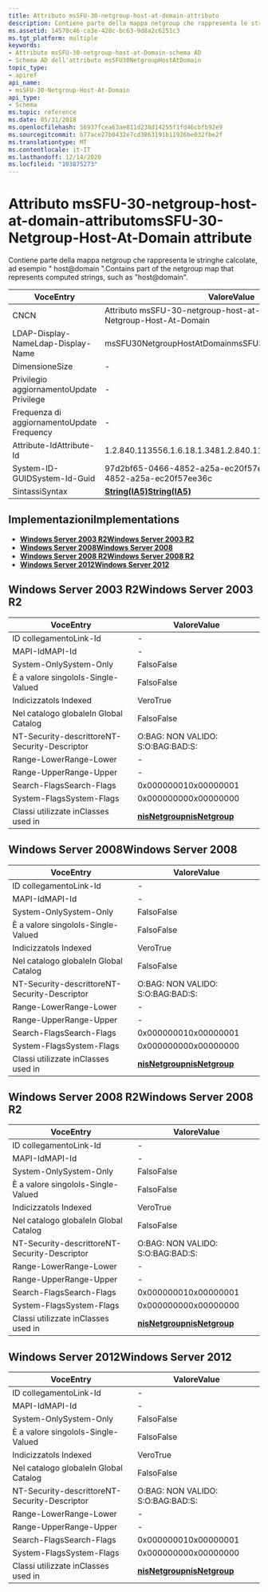 ```yaml
---
title: Attributo msSFU-30-netgroup-host-at-domain-attributo
description: Contiene parte della mappa netgroup che rappresenta le stringhe calcolate, ad esempio \ 0034; dominio host \ 0034;.
ms.assetid: 14578c46-ca3e-428c-bc63-9d8a2c6251c3
ms.tgt_platform: multiple
keywords:
- Attributo msSFU-30-netgroup-host-at-Domain-schema AD
- Schema AD dell'attributo msSFU30NetgroupHostAtDomain
topic_type:
- apiref
api_name:
- msSFU-30-Netgroup-Host-At-Domain
api_type:
- Schema
ms.topic: reference
ms.date: 05/31/2018
ms.openlocfilehash: 56937fcea63ae811d238d14255f1fd46cbfb92e9
ms.sourcegitcommit: b77ace27b0432e7cd3863191b11926be032fbe2f
ms.translationtype: MT
ms.contentlocale: it-IT
ms.lasthandoff: 12/14/2020
ms.locfileid: "103875273"
---
```

# <a name="mssfu-30-netgroup-host-at-domain-attribute"></a><span data-ttu-id="adda4-105">Attributo msSFU-30-netgroup-host-at-domain-attributo</span><span class="sxs-lookup"><span data-stu-id="adda4-105">msSFU-30-Netgroup-Host-At-Domain attribute</span></span>

<span data-ttu-id="adda4-106">Contiene parte della mappa netgroup che rappresenta le stringhe calcolate, ad esempio " host@domain ".</span><span class="sxs-lookup"><span data-stu-id="adda4-106">Contains part of the netgroup map that represents computed strings, such as "host@domain".</span></span>



| <span data-ttu-id="adda4-107">Voce</span><span class="sxs-lookup"><span data-stu-id="adda4-107">Entry</span></span> | <span data-ttu-id="adda4-108">Valore</span><span class="sxs-lookup"><span data-stu-id="adda4-108">Value</span></span> |
|-------------------|--------------------------------------|
| <span data-ttu-id="adda4-109">CN</span><span class="sxs-lookup"><span data-stu-id="adda4-109">CN</span></span>                | <span data-ttu-id="adda4-110">Attributo msSFU-30-netgroup-host-at-Domain</span><span class="sxs-lookup"><span data-stu-id="adda4-110">msSFU-30-Netgroup-Host-At-Domain</span></span>     |
| <span data-ttu-id="adda4-111">LDAP-Display-Name</span><span class="sxs-lookup"><span data-stu-id="adda4-111">Ldap-Display-Name</span></span> | <span data-ttu-id="adda4-112">msSFU30NetgroupHostAtDomain</span><span class="sxs-lookup"><span data-stu-id="adda4-112">msSFU30NetgroupHostAtDomain</span></span>          |
| <span data-ttu-id="adda4-113">Dimensione</span><span class="sxs-lookup"><span data-stu-id="adda4-113">Size</span></span>              | \-                                   |
| <span data-ttu-id="adda4-114">Privilegio aggiornamento</span><span class="sxs-lookup"><span data-stu-id="adda4-114">Update Privilege</span></span>  | \-                                   |
| <span data-ttu-id="adda4-115">Frequenza di aggiornamento</span><span class="sxs-lookup"><span data-stu-id="adda4-115">Update Frequency</span></span>  | \-                                   |
| <span data-ttu-id="adda4-116">Attribute-Id</span><span class="sxs-lookup"><span data-stu-id="adda4-116">Attribute-Id</span></span>      | <span data-ttu-id="adda4-117">1.2.840.113556.1.6.18.1.348</span><span class="sxs-lookup"><span data-stu-id="adda4-117">1.2.840.113556.1.6.18.1.348</span></span>          |
| <span data-ttu-id="adda4-118">System-ID-GUID</span><span class="sxs-lookup"><span data-stu-id="adda4-118">System-Id-Guid</span></span>    | <span data-ttu-id="adda4-119">97d2bf65-0466-4852-a25a-ec20f57ee36c</span><span class="sxs-lookup"><span data-stu-id="adda4-119">97d2bf65-0466-4852-a25a-ec20f57ee36c</span></span> |
| <span data-ttu-id="adda4-120">Sintassi</span><span class="sxs-lookup"><span data-stu-id="adda4-120">Syntax</span></span>            | [<span data-ttu-id="adda4-121">**String(IA5)**</span><span class="sxs-lookup"><span data-stu-id="adda4-121">**String(IA5)**</span></span>](s-string-ia5.md)  |



## <a name="implementations"></a><span data-ttu-id="adda4-122">Implementazioni</span><span class="sxs-lookup"><span data-stu-id="adda4-122">Implementations</span></span>

-   [<span data-ttu-id="adda4-123">**Windows Server 2003 R2**</span><span class="sxs-lookup"><span data-stu-id="adda4-123">**Windows Server 2003 R2**</span></span>](#windows-server-2003-r2)
-   [<span data-ttu-id="adda4-124">**Windows Server 2008**</span><span class="sxs-lookup"><span data-stu-id="adda4-124">**Windows Server 2008**</span></span>](#windows-server-2008)
-   [<span data-ttu-id="adda4-125">**Windows Server 2008 R2**</span><span class="sxs-lookup"><span data-stu-id="adda4-125">**Windows Server 2008 R2**</span></span>](#windows-server-2008-r2)
-   [<span data-ttu-id="adda4-126">**Windows Server 2012**</span><span class="sxs-lookup"><span data-stu-id="adda4-126">**Windows Server 2012**</span></span>](#windows-server-2012)

## <a name="windows-server-2003-r2"></a><span data-ttu-id="adda4-127">Windows Server 2003 R2</span><span class="sxs-lookup"><span data-stu-id="adda4-127">Windows Server 2003 R2</span></span>



| <span data-ttu-id="adda4-128">Voce</span><span class="sxs-lookup"><span data-stu-id="adda4-128">Entry</span></span> | <span data-ttu-id="adda4-129">Valore</span><span class="sxs-lookup"><span data-stu-id="adda4-129">Value</span></span> |
|------------------------|-------------------------------------------------|
| <span data-ttu-id="adda4-130">ID collegamento</span><span class="sxs-lookup"><span data-stu-id="adda4-130">Link-Id</span></span>                | \-                                              |
| <span data-ttu-id="adda4-131">MAPI-Id</span><span class="sxs-lookup"><span data-stu-id="adda4-131">MAPI-Id</span></span>                | \-                                              |
| <span data-ttu-id="adda4-132">System-Only</span><span class="sxs-lookup"><span data-stu-id="adda4-132">System-Only</span></span>            | <span data-ttu-id="adda4-133">Falso</span><span class="sxs-lookup"><span data-stu-id="adda4-133">False</span></span>                                           |
| <span data-ttu-id="adda4-134">È a valore singolo</span><span class="sxs-lookup"><span data-stu-id="adda4-134">Is-Single-Valued</span></span>       | <span data-ttu-id="adda4-135">Falso</span><span class="sxs-lookup"><span data-stu-id="adda4-135">False</span></span>                                           |
| <span data-ttu-id="adda4-136">Indicizzato</span><span class="sxs-lookup"><span data-stu-id="adda4-136">Is Indexed</span></span>             | <span data-ttu-id="adda4-137">Vero</span><span class="sxs-lookup"><span data-stu-id="adda4-137">True</span></span>                                            |
| <span data-ttu-id="adda4-138">Nel catalogo globale</span><span class="sxs-lookup"><span data-stu-id="adda4-138">In Global Catalog</span></span>      | <span data-ttu-id="adda4-139">Falso</span><span class="sxs-lookup"><span data-stu-id="adda4-139">False</span></span>                                           |
| <span data-ttu-id="adda4-140">NT-Security-descrittore</span><span class="sxs-lookup"><span data-stu-id="adda4-140">NT-Security-Descriptor</span></span> | <span data-ttu-id="adda4-141">O:BAG: NON VALIDO: S:</span><span class="sxs-lookup"><span data-stu-id="adda4-141">O:BAG:BAD:S:</span></span>                                    |
| <span data-ttu-id="adda4-142">Range-Lower</span><span class="sxs-lookup"><span data-stu-id="adda4-142">Range-Lower</span></span>            | \-                                              |
| <span data-ttu-id="adda4-143">Range-Upper</span><span class="sxs-lookup"><span data-stu-id="adda4-143">Range-Upper</span></span>            | \-                                              |
| <span data-ttu-id="adda4-144">Search-Flags</span><span class="sxs-lookup"><span data-stu-id="adda4-144">Search-Flags</span></span>           | <span data-ttu-id="adda4-145">0x00000001</span><span class="sxs-lookup"><span data-stu-id="adda4-145">0x00000001</span></span>                                      |
| <span data-ttu-id="adda4-146">System-Flags</span><span class="sxs-lookup"><span data-stu-id="adda4-146">System-Flags</span></span>           | <span data-ttu-id="adda4-147">0x00000000</span><span class="sxs-lookup"><span data-stu-id="adda4-147">0x00000000</span></span>                                      |
| <span data-ttu-id="adda4-148">Classi utilizzate in</span><span class="sxs-lookup"><span data-stu-id="adda4-148">Classes used in</span></span>        | [<span data-ttu-id="adda4-149">**nisNetgroup**</span><span class="sxs-lookup"><span data-stu-id="adda4-149">**nisNetgroup**</span></span>](c-nisnetgroup.md)<br/> |



## <a name="windows-server-2008"></a><span data-ttu-id="adda4-150">Windows Server 2008</span><span class="sxs-lookup"><span data-stu-id="adda4-150">Windows Server 2008</span></span>



| <span data-ttu-id="adda4-151">Voce</span><span class="sxs-lookup"><span data-stu-id="adda4-151">Entry</span></span> | <span data-ttu-id="adda4-152">Valore</span><span class="sxs-lookup"><span data-stu-id="adda4-152">Value</span></span> |
|------------------------|-------------------------------------------------|
| <span data-ttu-id="adda4-153">ID collegamento</span><span class="sxs-lookup"><span data-stu-id="adda4-153">Link-Id</span></span>                | \-                                              |
| <span data-ttu-id="adda4-154">MAPI-Id</span><span class="sxs-lookup"><span data-stu-id="adda4-154">MAPI-Id</span></span>                | \-                                              |
| <span data-ttu-id="adda4-155">System-Only</span><span class="sxs-lookup"><span data-stu-id="adda4-155">System-Only</span></span>            | <span data-ttu-id="adda4-156">Falso</span><span class="sxs-lookup"><span data-stu-id="adda4-156">False</span></span>                                           |
| <span data-ttu-id="adda4-157">È a valore singolo</span><span class="sxs-lookup"><span data-stu-id="adda4-157">Is-Single-Valued</span></span>       | <span data-ttu-id="adda4-158">Falso</span><span class="sxs-lookup"><span data-stu-id="adda4-158">False</span></span>                                           |
| <span data-ttu-id="adda4-159">Indicizzato</span><span class="sxs-lookup"><span data-stu-id="adda4-159">Is Indexed</span></span>             | <span data-ttu-id="adda4-160">Vero</span><span class="sxs-lookup"><span data-stu-id="adda4-160">True</span></span>                                            |
| <span data-ttu-id="adda4-161">Nel catalogo globale</span><span class="sxs-lookup"><span data-stu-id="adda4-161">In Global Catalog</span></span>      | <span data-ttu-id="adda4-162">Falso</span><span class="sxs-lookup"><span data-stu-id="adda4-162">False</span></span>                                           |
| <span data-ttu-id="adda4-163">NT-Security-descrittore</span><span class="sxs-lookup"><span data-stu-id="adda4-163">NT-Security-Descriptor</span></span> | <span data-ttu-id="adda4-164">O:BAG: NON VALIDO: S:</span><span class="sxs-lookup"><span data-stu-id="adda4-164">O:BAG:BAD:S:</span></span>                                    |
| <span data-ttu-id="adda4-165">Range-Lower</span><span class="sxs-lookup"><span data-stu-id="adda4-165">Range-Lower</span></span>            | \-                                              |
| <span data-ttu-id="adda4-166">Range-Upper</span><span class="sxs-lookup"><span data-stu-id="adda4-166">Range-Upper</span></span>            | \-                                              |
| <span data-ttu-id="adda4-167">Search-Flags</span><span class="sxs-lookup"><span data-stu-id="adda4-167">Search-Flags</span></span>           | <span data-ttu-id="adda4-168">0x00000001</span><span class="sxs-lookup"><span data-stu-id="adda4-168">0x00000001</span></span>                                      |
| <span data-ttu-id="adda4-169">System-Flags</span><span class="sxs-lookup"><span data-stu-id="adda4-169">System-Flags</span></span>           | <span data-ttu-id="adda4-170">0x00000000</span><span class="sxs-lookup"><span data-stu-id="adda4-170">0x00000000</span></span>                                      |
| <span data-ttu-id="adda4-171">Classi utilizzate in</span><span class="sxs-lookup"><span data-stu-id="adda4-171">Classes used in</span></span>        | [<span data-ttu-id="adda4-172">**nisNetgroup**</span><span class="sxs-lookup"><span data-stu-id="adda4-172">**nisNetgroup**</span></span>](c-nisnetgroup.md)<br/> |



## <a name="windows-server-2008-r2"></a><span data-ttu-id="adda4-173">Windows Server 2008 R2</span><span class="sxs-lookup"><span data-stu-id="adda4-173">Windows Server 2008 R2</span></span>



| <span data-ttu-id="adda4-174">Voce</span><span class="sxs-lookup"><span data-stu-id="adda4-174">Entry</span></span> | <span data-ttu-id="adda4-175">Valore</span><span class="sxs-lookup"><span data-stu-id="adda4-175">Value</span></span> |
|------------------------|-------------------------------------------------|
| <span data-ttu-id="adda4-176">ID collegamento</span><span class="sxs-lookup"><span data-stu-id="adda4-176">Link-Id</span></span>                | \-                                              |
| <span data-ttu-id="adda4-177">MAPI-Id</span><span class="sxs-lookup"><span data-stu-id="adda4-177">MAPI-Id</span></span>                | \-                                              |
| <span data-ttu-id="adda4-178">System-Only</span><span class="sxs-lookup"><span data-stu-id="adda4-178">System-Only</span></span>            | <span data-ttu-id="adda4-179">Falso</span><span class="sxs-lookup"><span data-stu-id="adda4-179">False</span></span>                                           |
| <span data-ttu-id="adda4-180">È a valore singolo</span><span class="sxs-lookup"><span data-stu-id="adda4-180">Is-Single-Valued</span></span>       | <span data-ttu-id="adda4-181">Falso</span><span class="sxs-lookup"><span data-stu-id="adda4-181">False</span></span>                                           |
| <span data-ttu-id="adda4-182">Indicizzato</span><span class="sxs-lookup"><span data-stu-id="adda4-182">Is Indexed</span></span>             | <span data-ttu-id="adda4-183">Vero</span><span class="sxs-lookup"><span data-stu-id="adda4-183">True</span></span>                                            |
| <span data-ttu-id="adda4-184">Nel catalogo globale</span><span class="sxs-lookup"><span data-stu-id="adda4-184">In Global Catalog</span></span>      | <span data-ttu-id="adda4-185">Falso</span><span class="sxs-lookup"><span data-stu-id="adda4-185">False</span></span>                                           |
| <span data-ttu-id="adda4-186">NT-Security-descrittore</span><span class="sxs-lookup"><span data-stu-id="adda4-186">NT-Security-Descriptor</span></span> | <span data-ttu-id="adda4-187">O:BAG: NON VALIDO: S:</span><span class="sxs-lookup"><span data-stu-id="adda4-187">O:BAG:BAD:S:</span></span>                                    |
| <span data-ttu-id="adda4-188">Range-Lower</span><span class="sxs-lookup"><span data-stu-id="adda4-188">Range-Lower</span></span>            | \-                                              |
| <span data-ttu-id="adda4-189">Range-Upper</span><span class="sxs-lookup"><span data-stu-id="adda4-189">Range-Upper</span></span>            | \-                                              |
| <span data-ttu-id="adda4-190">Search-Flags</span><span class="sxs-lookup"><span data-stu-id="adda4-190">Search-Flags</span></span>           | <span data-ttu-id="adda4-191">0x00000001</span><span class="sxs-lookup"><span data-stu-id="adda4-191">0x00000001</span></span>                                      |
| <span data-ttu-id="adda4-192">System-Flags</span><span class="sxs-lookup"><span data-stu-id="adda4-192">System-Flags</span></span>           | <span data-ttu-id="adda4-193">0x00000000</span><span class="sxs-lookup"><span data-stu-id="adda4-193">0x00000000</span></span>                                      |
| <span data-ttu-id="adda4-194">Classi utilizzate in</span><span class="sxs-lookup"><span data-stu-id="adda4-194">Classes used in</span></span>        | [<span data-ttu-id="adda4-195">**nisNetgroup**</span><span class="sxs-lookup"><span data-stu-id="adda4-195">**nisNetgroup**</span></span>](c-nisnetgroup.md)<br/> |



## <a name="windows-server-2012"></a><span data-ttu-id="adda4-196">Windows Server 2012</span><span class="sxs-lookup"><span data-stu-id="adda4-196">Windows Server 2012</span></span>



| <span data-ttu-id="adda4-197">Voce</span><span class="sxs-lookup"><span data-stu-id="adda4-197">Entry</span></span> | <span data-ttu-id="adda4-198">Valore</span><span class="sxs-lookup"><span data-stu-id="adda4-198">Value</span></span> |
|------------------------|-------------------------------------------------|
| <span data-ttu-id="adda4-199">ID collegamento</span><span class="sxs-lookup"><span data-stu-id="adda4-199">Link-Id</span></span>                | \-                                              |
| <span data-ttu-id="adda4-200">MAPI-Id</span><span class="sxs-lookup"><span data-stu-id="adda4-200">MAPI-Id</span></span>                | \-                                              |
| <span data-ttu-id="adda4-201">System-Only</span><span class="sxs-lookup"><span data-stu-id="adda4-201">System-Only</span></span>            | <span data-ttu-id="adda4-202">Falso</span><span class="sxs-lookup"><span data-stu-id="adda4-202">False</span></span>                                           |
| <span data-ttu-id="adda4-203">È a valore singolo</span><span class="sxs-lookup"><span data-stu-id="adda4-203">Is-Single-Valued</span></span>       | <span data-ttu-id="adda4-204">Falso</span><span class="sxs-lookup"><span data-stu-id="adda4-204">False</span></span>                                           |
| <span data-ttu-id="adda4-205">Indicizzato</span><span class="sxs-lookup"><span data-stu-id="adda4-205">Is Indexed</span></span>             | <span data-ttu-id="adda4-206">Vero</span><span class="sxs-lookup"><span data-stu-id="adda4-206">True</span></span>                                            |
| <span data-ttu-id="adda4-207">Nel catalogo globale</span><span class="sxs-lookup"><span data-stu-id="adda4-207">In Global Catalog</span></span>      | <span data-ttu-id="adda4-208">Falso</span><span class="sxs-lookup"><span data-stu-id="adda4-208">False</span></span>                                           |
| <span data-ttu-id="adda4-209">NT-Security-descrittore</span><span class="sxs-lookup"><span data-stu-id="adda4-209">NT-Security-Descriptor</span></span> | <span data-ttu-id="adda4-210">O:BAG: NON VALIDO: S:</span><span class="sxs-lookup"><span data-stu-id="adda4-210">O:BAG:BAD:S:</span></span>                                    |
| <span data-ttu-id="adda4-211">Range-Lower</span><span class="sxs-lookup"><span data-stu-id="adda4-211">Range-Lower</span></span>            | \-                                              |
| <span data-ttu-id="adda4-212">Range-Upper</span><span class="sxs-lookup"><span data-stu-id="adda4-212">Range-Upper</span></span>            | \-                                              |
| <span data-ttu-id="adda4-213">Search-Flags</span><span class="sxs-lookup"><span data-stu-id="adda4-213">Search-Flags</span></span>           | <span data-ttu-id="adda4-214">0x00000001</span><span class="sxs-lookup"><span data-stu-id="adda4-214">0x00000001</span></span>                                      |
| <span data-ttu-id="adda4-215">System-Flags</span><span class="sxs-lookup"><span data-stu-id="adda4-215">System-Flags</span></span>           | <span data-ttu-id="adda4-216">0x00000000</span><span class="sxs-lookup"><span data-stu-id="adda4-216">0x00000000</span></span>                                      |
| <span data-ttu-id="adda4-217">Classi utilizzate in</span><span class="sxs-lookup"><span data-stu-id="adda4-217">Classes used in</span></span>        | [<span data-ttu-id="adda4-218">**nisNetgroup**</span><span class="sxs-lookup"><span data-stu-id="adda4-218">**nisNetgroup**</span></span>](c-nisnetgroup.md)<br/> |



 

 





